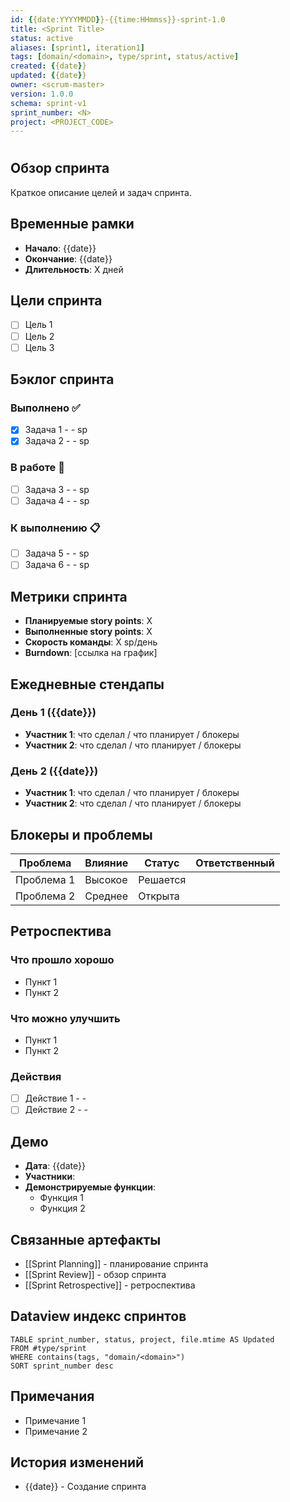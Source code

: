```yaml
---
id: {{date:YYYYMMDD}}-{{time:HHmmss}}-sprint-1.0
title: <Sprint Title>
status: active
aliases: [sprint1, iteration1]
tags: [domain/<domain>, type/sprint, status/active]
created: {{date}}
updated: {{date}}
owner: <scrum-master>
version: 1.0.0
schema: sprint-v1
sprint_number: <N>
project: <PROJECT_CODE>
---
```


# <Sprint Title>

## Обзор спринта
Краткое описание целей и задач спринта.

## Временные рамки
- **Начало**: {{date}}
- **Окончание**: {{date}}
- **Длительность**: X дней

## Цели спринта
- [ ] Цель 1
- [ ] Цель 2
- [ ] Цель 3

## Бэклог спринта

### Выполнено ✅
- [x] Задача 1 - <assignee> - <story-points>sp
- [x] Задача 2 - <assignee> - <story-points>sp

### В работе 🔄
- [ ] Задача 3 - <assignee> - <story-points>sp
- [ ] Задача 4 - <assignee> - <story-points>sp

### К выполнению 📋
- [ ] Задача 5 - <assignee> - <story-points>sp
- [ ] Задача 6 - <assignee> - <story-points>sp

## Метрики спринта
- **Планируемые story points**: X
- **Выполненные story points**: X
- **Скорость команды**: X sp/день
- **Burndown**: [ссылка на график]

## Ежедневные стендапы

### День 1 ({{date}})
- **Участник 1**: что сделал / что планирует / блокеры
- **Участник 2**: что сделал / что планирует / блокеры

### День 2 ({{date}})
- **Участник 1**: что сделал / что планирует / блокеры
- **Участник 2**: что сделал / что планирует / блокеры

## Блокеры и проблемы
| Проблема | Влияние | Статус | Ответственный |
|----------|---------|--------|---------------|
| Проблема 1 | Высокое | Решается | <Name> |
| Проблема 2 | Среднее | Открыта | <Name> |

## Ретроспектива

### Что прошло хорошо
- Пункт 1
- Пункт 2

### Что можно улучшить
- Пункт 1
- Пункт 2

### Действия
- [ ] Действие 1 - <assignee> - <deadline>
- [ ] Действие 2 - <assignee> - <deadline>

## Демо
- **Дата**: {{date}}
- **Участники**: <list>
- **Демонстрируемые функции**:
  - Функция 1
  - Функция 2

## Связанные артефакты
- [[Sprint Planning]] - планирование спринта
- [[Sprint Review]] - обзор спринта
- [[Sprint Retrospective]] - ретроспектива

## Dataview индекс спринтов
```dataview
TABLE sprint_number, status, project, file.mtime AS Updated
FROM #type/sprint
WHERE contains(tags, "domain/<domain>")
SORT sprint_number desc
```

## Примечания
- Примечание 1
- Примечание 2

## История изменений
- {{date}} - Создание спринта